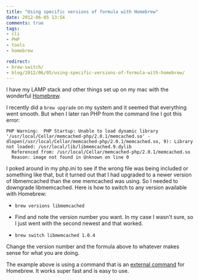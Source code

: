 ```yaml
---
title: "Using specific versions of formula with Homebrew"
date: 2012-06-05 13:54
comments: true
tags:
- cli
- PHP
- tools
- homebrew

redirect:
- brew-switch/
- blog/2012/06/05/using-specific-versions-of-formula-with-homebrew/
---
```

I have my LAMP stack and other things set up on my mac with the wonderful <a href="http://mxcl.github.com/homebrew">Homebrew</a>.

I recently did a <code>brew upgrade</code> on my system and it seemed that everything went smooth. But when I later ran PHP from the command line I got this error:
```
PHP Warning:  PHP Startup: Unable to load dynamic library '/usr/local/Cellar/memcached-php/2.0.1/memcached.so' - dlopen(/usr/local/Cellar/memcached-php/2.0.1/memcached.so, 9): Library not loaded: /usr/local/lib/libmemcached.9.dylib
  Referenced from: /usr/local/Cellar/memcached-php/2.0.1/memcached.so
  Reason: image not found in Unknown on line 0
```

I poked around in my php.ini to see if the wrong file was being included or something like that, but it turned out that I had upgraded to a newer version of libmemcached than the one memcached was using. So I needed to downgrade libmemcached. Here is how to switch to any version available with Homebrew:


* <code>brew versions libmemcached</code>

* Find and note the version number you want. In my case I wasn't sure, so I just went with the second newest and that worked.

* <code>brew switch libmemcached 1.0.4</code>

Change the version number and the formula above to whatever makes sense for what you are doing.

The example above is using a command that is an <a href="https://github.com/mxcl/homebrew/wiki/External-Commands">external command</a> for Homebrew. It works super fast and is easy to use.
